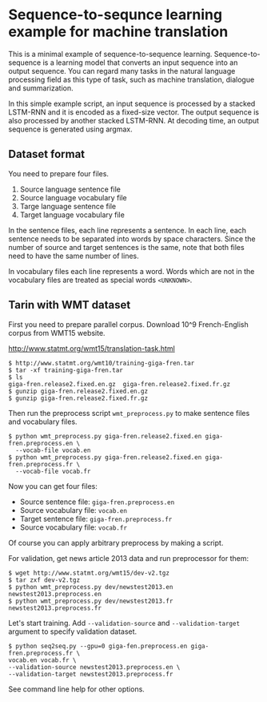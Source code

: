 # Sequence-to-sequnce learning example for machine translation

This is a minimal example of sequence-to-sequence learning. Sequence-to-sequence is a learning model that converts an input sequence into an output sequence. You can regard many tasks in the natural language processing field as this type of task, such as machine translation, dialogue and summarization.

In this simple example script, an input sequence is processed by a stacked LSTM-RNN and it is encoded as a fixed-size vector. The output sequence is also processed by another stacked LSTM-RNN. At decoding time, an output sequence is generated using argmax.


## Dataset format

You need to prepare four files.

1. Source language sentence file
2. Source language vocabulary file
3. Targe language sentence file
4. Target language vocabulary file

In the sentence files, each line represents a sentence. In each line, each sentence needs to be separated into words by space characters.
Since the number of source and target sentences is the same, note that both files need to have the same number of lines.

In vocabulary files each line represents a word. Words which are not in the vocabulary files are treated as special words `<UNKNOWN>`.


## Tarin with WMT dataset

First you need to prepare parallel corpus. Download 10^9 French-English corpus from WMT15 website.

http://www.statmt.org/wmt15/translation-task.html

```
$ http://www.statmt.org/wmt10/training-giga-fren.tar
$ tar -xf training-giga-fren.tar
$ ls
giga-fren.release2.fixed.en.gz  giga-fren.release2.fixed.fr.gz
$ gunzip giga-fren.release2.fixed.en.gz
$ gunzip giga-fren.release2.fixed.fr.gz
```

Then run the preprocess script `wmt_preprocess.py` to make sentence files and vocabulary files.

```
$ python wmt_preprocess.py giga-fren.release2.fixed.en giga-fren.preprocess.en \
  --vocab-file vocab.en
$ python wmt_preprocess.py giga-fren.release2.fixed.en giga-fren.preprocess.fr \
  --vocab-file vocab.fr
```

Now you can get four files:

- Source sentence file: `giga-fren.preprocess.en`
- Source vocabulary file: `vocab.en`
- Target sentence file: `giga-fren.preprocess.fr`
- Source vocabulary file: `vocab.fr`

Of course you can apply arbitrary preprocess by making a script.

For validation, get news article 2013 data and run preprocessor for them:

```
$ wget http://www.statmt.org/wmt15/dev-v2.tgz
$ tar zxf dev-v2.tgz
$ python wmt_preprocess.py dev/newstest2013.en newstest2013.preprocess.en
$ python wmt_preprocess.py dev/newstest2013.fr newstest2013.preprocess.fr
```

Let's start training. Add `--validation-source` and `--validation-target` argument
to specify validation dataset.

```
$ python seq2seq.py --gpu=0 giga-fen.preprocess.en giga-fren.preprocess.fr \
vocab.en vocab.fr \
--validation-source newstest2013.preprocess.en \
--validation-target newstest2013.preprocess.fr
```

See command line help for other options.

